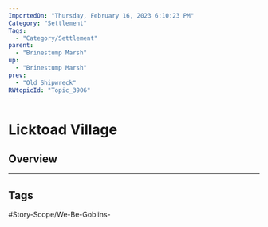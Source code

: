 ```yaml
---
ImportedOn: "Thursday, February 16, 2023 6:10:23 PM"
Category: "Settlement"
Tags:
  - "Category/Settlement"
parent:
  - "Brinestump Marsh"
up:
  - "Brinestump Marsh"
prev:
  - "Old Shipwreck"
RWtopicId: "Topic_3906"
---
```

# Licktoad Village
## Overview

---
## Tags
#Story-Scope/We-Be-Goblins-

